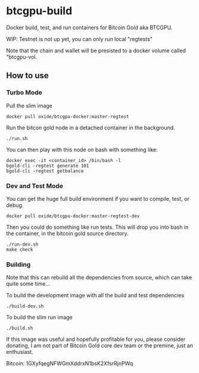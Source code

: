 # btcgpu-build
Docker build, test, and run containers for Bitcoin Gold aka BTCGPU.

WIP: Testnet is not up yet, you can only run local "regtests"

Note that the chain and wallet will be presisted to a docker volume called "btcgpu-vol.

## How to use
### Turbo Mode
Pull the slim image

    docker pull oxide/btcgpu-docker:master-regtest

Run the bitcon gold node in a detached container in the background.

    ./run.sh
    
You can then play with this node on bash with something like:

    docker exec -it <container_id> /bin/bash -l
    bgold-cli -regtest generate 101
    bgold-cli -regtest getbalance

### Dev and Test Mode
You can get the huge full build environment if you want to compile, test, or debug.

    docker pull oxide/btcgpu-docker:master-regtest-dev
    
Then you could do something like run tests. This will drop you into bash in the container, in the bitcoin gold source directory.

    ./run-dev.sh
    make check
    
### Building
Note that this can rebuild all the dependencies from source, which can take quite some time...

To build the development image with all the build and test dependencies

    ./build-dev.sh
    
To build the slim run image

    ./build.sh
    
If this image was useful and hopefully profitable for you, please consider donating, I am not part of Bitcoin Gold core dev team or the premine, just an enthusiast.

Bitcoin: 1GXyfqegNFWGmXddrxN1bsK2XfsrRjnPWq
